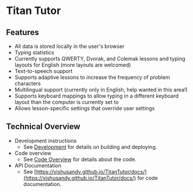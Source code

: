 
# Titan Tutor

## Features

- All data is stored locally in the user's browser
- Typing statistics
- Currently supports QWERTY, Dvorak, and Colemak lessons and typing layouts for English (more layouts are welcomed)
- Text-to-speech support
- Supports adaptive lessons to increase the frequency of problem characters
- Multilingual support (currently only in English, help wanted in this area!)
- Supports keyboard mappings to allow typing in a different keyboard layout than the computer is currently set to
- Allows lesson-specific settings that override user settings


## Technical Overview

- Development instructions
    - See [Development](markdown/development.md) for details on building and deploying.
- Code overview
    - See [Code Overview](markdown/code_overview.md) for details about the code.
- API Documentation
    - See [https://vishusandy.github.io/TitanTutor/docs/](https://vishusandy.github.io/TitanTutor/docs/) for code documentation.
